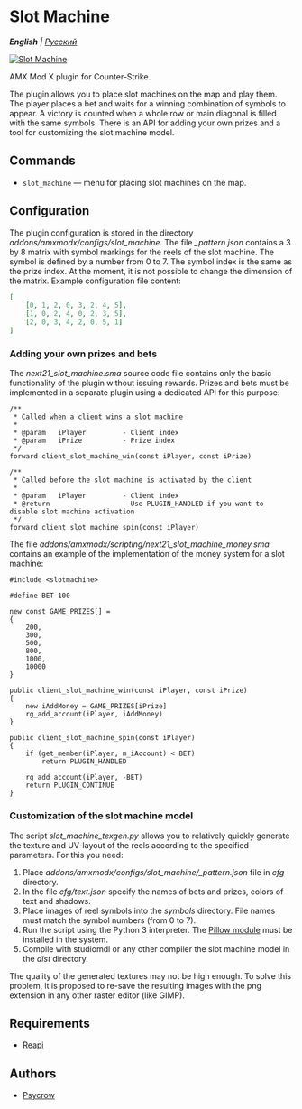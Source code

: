# Slot Machine

_**English** | [Русский](README.ru.md)_

[![Slot Machine](https://img.youtube.com/vi/Y3zFFcCXAkc/0.jpg)](https://youtu.be/Y3zFFcCXAkc)

AMX Mod X plugin for Counter-Strike.

The plugin allows you to place slot machines on the map and play them. The player places a bet and waits for a winning combination of symbols to appear. A victory is counted when a whole row or main diagonal is filled with the same symbols. There is an API for adding your own prizes and a tool for customizing the slot machine model.

## Commands
* `slot_machine` — menu for placing slot machines on the map.

## Configuration
The plugin configuration is stored in the directory *addons/amxmodx/configs/slot_machine*. The file *_pattern.json* contains a 3 by 8 matrix with symbol markings for the reels of the slot machine. The symbol is defined by a number from 0 to 7. The symbol index is the same as the prize index. At the moment, it is not possible to change the dimension of the matrix. Example configuration file content:

```json
[
	[0, 1, 2, 0, 3, 2, 4, 5],
	[1, 0, 2, 4, 0, 2, 3, 5],
	[2, 0, 3, 4, 2, 0, 5, 1]
]
```

### Adding your own prizes and bets
The *next21_slot_machine.sma* source code file contains only the basic functionality of the plugin without issuing rewards. Prizes and bets must be implemented in a separate plugin using a dedicated API for this purpose:

```pawn
/**
 * Called when a client wins a slot machine
 *
 * @param 	iPlayer			- Client index
 * @param	iPrize			- Prize index
 */
forward client_slot_machine_win(const iPlayer, const iPrize)

/**
 * Called before the slot machine is activated by the client
 *
 * @param 	iPlayer			- Client index
 * @return					- Use PLUGIN_HANDLED if you want to disable slot machine activation
 */
forward client_slot_machine_spin(const iPlayer)
```

The file *addons/amxmodx/scripting/next21_slot_machine_money.sma* contains an example of the implementation of the money system for a slot machine:

```pawn
#include <slotmachine>

#define BET 100

new const GAME_PRIZES[] =
{
	200,
	300,
	500,
	800,
	1000,
	10000
}

public client_slot_machine_win(const iPlayer, const iPrize)
{
    new iAddMoney = GAME_PRIZES[iPrize]
    rg_add_account(iPlayer, iAddMoney)
}

public client_slot_machine_spin(const iPlayer)
{
    if (get_member(iPlayer, m_iAccount) < BET)
		return PLUGIN_HANDLED

    rg_add_account(iPlayer, -BET)
    return PLUGIN_CONTINUE
}
```

### Customization of the slot machine model
The script *slot_machine_texgen.py* allows you to relatively quickly generate the texture and UV-layout of the reels according to the specified parameters. For this you need:

1) Place *addons/amxmodx/configs/slot_machine/_pattern.json* file in *cfg* directory.
2) In the file *cfg/text.json* specify the names of bets and prizes, colors of text and shadows.
3) Place images of reel symbols into the *symbols* directory. File names must match the symbol numbers (from 0 to 7).
4) Run the script using the Python 3 interpreter. The [Pillow module](https://pillow.readthedocs.io/en/stable/) must be installed in the system.
5) Compile with studiomdl or any other compiler the slot machine model in the *dist* directory.

The quality of the generated textures may not be high enough. To solve this problem, it is proposed to re-save the resulting images with the png extension in any other raster editor (like GIMP).

## Requirements
- [Reapi](https://github.com/s1lentq/reapi)

## Authors
- [Psycrow](https://github.com/Psycrow101)
